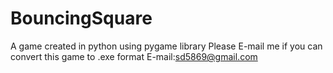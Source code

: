 BouncingSquare
==============

A game created in python using pygame library
Please E-mail me if you can convert this game to .exe format
E-mail:sd5869@gmail.com
